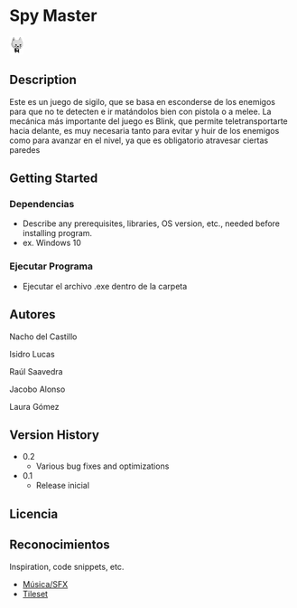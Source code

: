 # Spy Master
![Screenshot](MainChar.png)
## Description

Este es un juego de sigilo, que se basa en esconderse de los enemigos para que no te
detecten e ir matándolos bien con pistola o a melee. La mecánica más importante del juego
es Blink, que permite teletransportarte hacia delante, es muy necesaria tanto para evitar y
huir de los enemigos como para avanzar en el nivel, ya que es obligatorio atravesar ciertas
paredes

## Getting Started

### Dependencias

* Describe any prerequisites, libraries, OS version, etc., needed before installing program.
* ex. Windows 10

### Ejecutar Programa

* Ejecutar el archivo .exe dentro de la carpeta


## Autores

Nacho del Castillo

Isidro Lucas

Raúl Saavedra

Jacobo Alonso

Laura Gómez


## Version History

* 0.2
    * Various bug fixes and optimizations
* 0.1
    * Release inicial

## Licencia


## Reconocimientos

Inspiration, code snippets, etc.
* [Música/SFX](https://www.bensound.com/)
* [Tileset](https://opengameart.org/content/sci-fi-interior-tiles)
